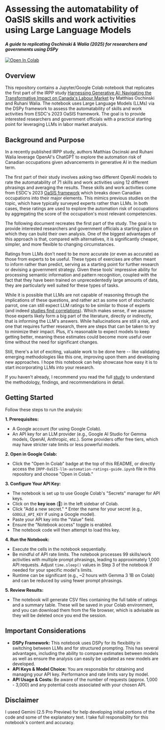 # Assessing the automatability of OaSIS skills and work activities using Large Language Models  
#### *A guide to replicating Oschinski & Walia (2025) for researchers and governments using DSPy*

[![Open In Colab](https://colab.research.google.com/assets/colab-badge.svg)](https://colab.research.google.com/https://github.com/rchejfec/IRPP-oasis-llm-automation-ratings-guide/IRPP-OaSIS-llm-automation-ratings-guide.ipynb)

## Overview

This repository contains a Jupyter/Google Colab notebook that replicates the first part of the IRPP study [Harnessing Generative AI: Navigating the Transformative Impact on Canada's Labour Market](https://irpp.org/research-studies/harnessing-generative-ai/) by Matthias Oschinski and Ruhani Walia. The notebook uses Large Language Models (LLMs) via the DSPy framework to assess the automatability of skills and work activities from ESDC's 2023 OaSIS framework. The goal is to provide interested researchers and government officials with a practical starting point for leveraging LLMs in labor market analysis.

## Background and Purpose 
In a recently published IRPP study, authors Matthias Oscinski and Ruhani Walia  leverage OpenAI's ChatGPT to explore the automation risk of Canadian occupations given advancements in generative AI in the medium term.

The first part of their study involves asking two different OpenAI models to rate the automatability of 71 skills and work activities using 12 different phrasings and averaging the results. These skills and work activities come from ESDC's 2023 [OaSIS framework]( https://noc.esdc.gc.ca/Oasis/OasisWelcome) which breaks down Canadian occupations into their major elements. This mimics previous studies on the topic, which have typically surveyed experts rather than LLMs. In both cases, these ratings are used to explore the automation risk of occupations by aggregating the score of the occupation's most relevant competencies.

The following document recreates the first part of the study. The goal is to provide interested researchers and government officials a starting place on which they can build their own analysis. One of the biggest advantages of this approach is that, compared with alternatives, it is significantly cheaper, simpler, and more flexible to changing circumstances.

Ratings from LLMs don't need to be more accurate (or even as accurate) as those from experts to be useful. These types of exercises are often meant to inform rather than predict, serving as a starting point for further research or devising a government strategy. Given these tools' impressive ability for processing semantic information and pattern recognition, coupled with the fact that they have been trained on unprecedentedly large amounts of data, they are particularly well suited for these types of tasks.

While it is possible that LLMs are not capable of reasoning through the implications of these questions, and rather act as some sort of stochastic parrot, one can still expect LLM ratings to be similar to those of experts (and indeed [studies find correlations]( https://arxiv.org/abs/2303.10130)). Which makes sense, if we assume those experts likely form a big part of the literature, directly or indirectly, that is informing the LLM's answers. While hallucinations are still a risk, and one that requires further research, there are steps that can be taken to try to minimize their impact. Plus, it's reasonable to expect models to keep getting better, meaning these estimates could become more useful over time without the need for significant changes.

Still, there's a lot of exciting, valuable work to be done here -- like validating emerging methodologies like this one, improving upon them and developing new approaches. I hope this notebook can help showcase how easy it is to start incorporating LLMs into your research.

If you haven't already, I recommend you read the full [study](https://irpp.org/research-studies/harnessing-generative-ai/) to understand the methodology, findings, and recommendations in detail.

## Getting Started 
Follow these steps to run the analysis:

**1. Prerequisites:** 
  * A Google account (for using Google Colab). 
  * An API key for an LLM provider (e.g., Google AI Studio for Gemma models, OpenAI, Anthropic, etc.). Some providers offer free tiers, which may have stricter rate limits or less powerful models. 

**2. Open in Google Colab:** 
  * Click the "Open In Colab" badge at the top of this README, or directly access the `IRPP-OaSIS-llm-automation-ratings-guide.ipynb` file in this repository and choose "Open in Colab." 

**3. Configure Your API Key:** 
  * The notebook is set up to use Google Colab's "Secrets" manager for API keys. 
  * Click on the **key icon** (🔑) in the left sidebar of Colab. 
  * Click "Add a new secret." * Enter the name for your secret (e.g., `GOOGLE_API_KEY` if using a Google model). 
  * Paste your API key into the "Value" field. 
  * Ensure the "Notebook access" toggle is enabled. 
  * The notebook code will then attempt to load this key. 

**4. Run the Notebook:** 
  * Execute the cells in the notebook sequentially. 
  * Be mindful of API rate limits. The notebook processes 99 skills/work activities with multiple prompt phrasings, leading to approximately 1,000 API requests. Adjust `time.sleep()` values in Step 3 of the notebook if needed for your specific model's limits. 
  * Runtime can be significant (e.g., ~2 hours with Gemma 3 1B on Colab) and can be reduced by using fewer prompt phrasings.

**5. Review Results:** 
 * The notebook will generate CSV files containing the full table of ratings and a summary table. These will be saved in your Colab environment, and you can download them from the file browser, which is advisable as they will be deleted once you end the session. 

## Important Considerations
* **DSPy Framework:** This notebook uses DSPy for its flexibility in switching between LLMs and for structured prompting. This has several advantages, including the ability to compare estimates between models as well as ensure the analysis can easily be updated as new models are developed.
* **API Keys & Model Choice:** You are responsible for obtaining and managing your API key. Performance and rate limits vary by model. 
* **API Usage & Costs:** Be aware of the number of requests (approx. 1,000 - 3,000) and any potential costs associated with your chosen API. 

## Disclaimer
I useed Gemini (2.5 Pro Preview) for help developing initial portions of the code and some of the explanatory text. I take full responsibility for this notebook's content and accuracy.
